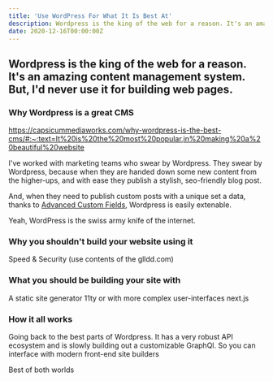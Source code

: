 ```yaml
---
title: 'Use WordPress For What It Is Best At'
description: Wordpress is the king of the web for a reason. It's an amazing content management system. But, I'd never use it for building web pages.
date: 2020-12-16T00:00:00Z
---
```


## Wordpress is the king of the web for a reason. It's an amazing content management system. But, I'd never use it for building web pages.

### Why Wordpress is a great CMS

https://capsicummediaworks.com/why-wordpress-is-the-best-cms/#:~:text=It%20is%20the%20most%20popular,in%20making%20a%20beautiful%20website

I've worked with marketing teams who swear by Wordpress. They swear by Wordpress, because when they are handed down some new content from the higher-ups, and with ease they publish a stylish, seo-friendly blog post. 

And, when they need to publish custom posts with a unique set a data, thanks to [Advanced Custom Fields](https://www.advancedcustomfields.com/), Wordpress is easily extenable. 

Yeah, WordPress is the swiss army knife of the internet.

### Why you shouldn't build your website using it

Speed & Security (use contents of the glldd.com)

### What you should be building your site with

A static site generator 11ty or with more complex user-interfaces next.js 

### How it all works

Going back to the best parts of Wordpress. It has a very robust API ecosystem and is slowly building out a customizable GraphQl. So you can interface with modern front-end site builders 

Best of both worlds